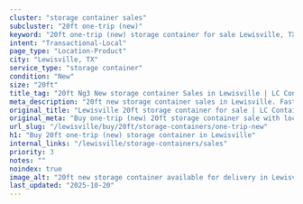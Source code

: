 ```yaml
---
cluster: "storage container sales"
subcluster: "20ft one-trip (new)"
keyword: "20ft one-trip (new) storage container for sale Lewisville, TX"
intent: "Transactional-Local"
page_type: "Location-Product"
city: "Lewisville, TX"
service_type: "storage container"
condition: "New"
size: "20ft"
title_tag: "20ft Ng3 New storage container Sales in Lewisville | LC Container"
meta_description: "20ft new storage container sales in Lewisville. Fast delivery, competitive pricing. Serving storage containers area. Quote ID: N0P. Call (214) 524-4168 for your free quote today."
original_title: "Lewisville 20ft storage container for sale | LC Container"
original_meta: "Buy one-trip (new) 20ft storage container sale with local delivery in Lewisville, TX. LC Container — local Since 2003. Request a fast quote today."
url_slug: "/lewisville/buy/20ft/storage-containers/one-trip-new"
h1: "Buy 20ft one-trip (new) storage container in Lewisville"
internal_links: "/lewisville/storage-containers/sales"
priority: 3
notes: ""
noindex: true
image_alt: "20ft new storage container available for delivery in Lewisville"
last_updated: "2025-10-20"
---
```


<!-- TODO: Add unique city/inventory copy, images, and internal links here. -->
